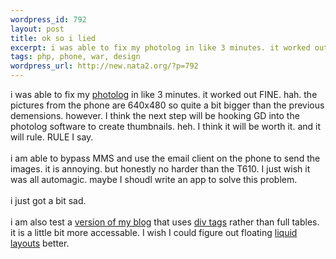 ```yaml
--- 
wordpress_id: 792
layout: post
title: ok so i lied
excerpt: i was able to fix my photolog in like 3 minutes. it worked out FINE. hah. the pictures from the phone are 640x480 so quite a bit bigger than the previous demensions. however. I think the next step will be hooking GD into the photolog software to create thumbnails. heh. I think it will be worth it. and it will rule. RULE I say. i am able to bypass MMS and use t...
tags: php, phone, war, design
wordpress_url: http://new.nata2.org/?p=792
---
```

i was able to fix my <a href="photolog.php">photolog</a> in like 3 minutes. it worked out FINE. hah. the pictures from the phone are 640x480 so quite a bit bigger than the previous demensions. however. I think the next step will be hooking GD into the photolog software to create thumbnails. heh. I think it will be worth it. and it will rule. RULE I say. <br/><br/>i am able to bypass MMS and use the email client on the phone to send the images. it is annoying. but honestly no harder than the T610. I just wish it was all automagic. maybe I shoudl write an app to solve this problem. <br/><br/>i just got a bit sad. 
<br/><br/>i am also test a <a href="http://nata2.org/?mode=div">version of my blog</a> that uses <a href="http://nata2.org/?mode=div">div tags</a> rather than full tables. it is a little bit more accessable. I wish I could figure out floating <a href="http://www.maxdesign.com.au/presentation/liquid/">liquid layouts</a> better. 
